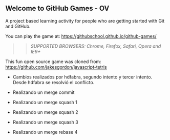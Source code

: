 ## Welcome to GitHub Games - OV

A project based learning activity for people who are getting started with Git and GitHub.

You can play the game at: https://githubschool.github.io/github-games/

>> _*SUPPORTED BROWSERS*: Chrome, Firefox, Safari, Opera and IE9+_

This fun open source game was cloned from: https://github.com/jakesgordon/javascript-tetris

- Cambios realizados por hdfabra, segundo intento y tercer intento. Desde hdfabra se resolvió el conflicto.

- Realizando un merge commit
- Realizando un merge squash 1
- Realizando un merge squash 2
- Realizando un merge squash 3
- Realizando un merge rebase 4